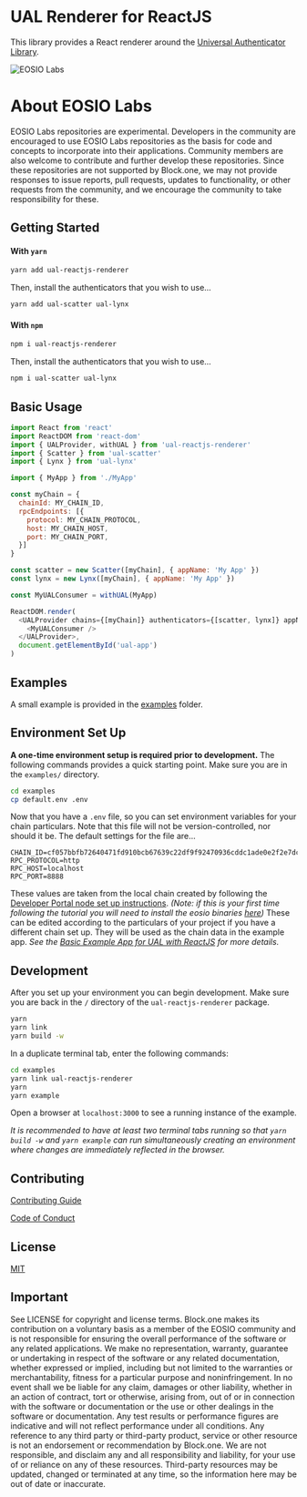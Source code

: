 # UAL Renderer for ReactJS

This library provides a React renderer around the [Universal Authenticator Library](https://github.com/EOSIO/universal-authenticator-library).

![EOSIO Labs](https://img.shields.io/badge/EOSIO-Labs-5cb3ff.svg)

# About EOSIO Labs

EOSIO Labs repositories are experimental.  Developers in the community are encouraged to use EOSIO Labs repositories as the basis for code and concepts to incorporate into their applications. Community members are also welcome to contribute and further develop these repositories. Since these repositories are not supported by Block.one, we may not provide responses to issue reports, pull requests, updates to functionality, or other requests from the community, and we encourage the community to take responsibility for these.

## Getting Started
#### With ``yarn``
```bash
yarn add ual-reactjs-renderer
```
Then, install the authenticators that you wish to use...
```bash
yarn add ual-scatter ual-lynx
```
#### With ``npm``
```bash
npm i ual-reactjs-renderer
```
Then, install the authenticators that you wish to use...
```bash
npm i ual-scatter ual-lynx
```

## Basic Usage
```javascript
import React from 'react'
import ReactDOM from 'react-dom'
import { UALProvider, withUAL } from 'ual-reactjs-renderer'
import { Scatter } from 'ual-scatter'
import { Lynx } from 'ual-lynx'

import { MyApp } from './MyApp'

const myChain = {
  chainId: MY_CHAIN_ID,
  rpcEndpoints: [{
    protocol: MY_CHAIN_PROTOCOL,
    host: MY_CHAIN_HOST,
    port: MY_CHAIN_PORT,
  }]
}

const scatter = new Scatter([myChain], { appName: 'My App' })
const lynx = new Lynx([myChain], { appName: 'My App' })

const MyUALConsumer = withUAL(MyApp)

ReactDOM.render(
  <UALProvider chains={[myChain]} authenticators={[scatter, lynx]} appName={'My App'}>
    <MyUALConsumer />
  </UALProvider>,
  document.getElementById('ual-app')
)
```

## Examples
A small example is provided in the [examples](https://github.com/EOSIO/ual-reactjs-renderer/tree/develop/examples) folder.

## Environment Set Up
**A one-time environment setup is required prior to development.**  The following commands provides a quick starting point.  Make sure you are in the ``examples/`` directory.
```bash
cd examples
cp default.env .env
```
Now that you have a ``.env`` file, so you can set environment variables for your chain particulars.  Note that this file will not be version-controlled, nor should it be.
The default settings for the file are...
```
CHAIN_ID=cf057bbfb72640471fd910bcb67639c22df9f92470936cddc1ade0e2f2e7dc4f
RPC_PROTOCOL=http
RPC_HOST=localhost
RPC_PORT=8888
```
These values are taken from the local chain created by following the [Developer Portal node set up instructions](https://developers.eos.io/eosio-home/docs/getting-the-software). _(Note: if this is your first time following the tutorial you will need to install the eosio binaries [here](https://developers.eos.io/eosio-home/docs/setting-up-your-environment))_  These can be edited according to the particulars of your project if you have a different chain set up.  They will be used as the chain data in the example app.
*See the [Basic Example App for UAL with ReactJS](https://github.com/EOSIO/ual-reactjs-renderer/tree/develop/examples) for more details.*

## Development
After you set up your environment you can begin development.  Make sure you are back in the ``/`` directory of the ``ual-reactjs-renderer`` package.
```bash
yarn
yarn link
yarn build -w
```

In a duplicate terminal tab, enter the following commands:
```bash
cd examples
yarn link ual-reactjs-renderer
yarn
yarn example
```

Open a browser at `localhost:3000` to see a running instance of the example.

*It is recommended to have at least two terminal tabs running so that `yarn build -w` and `yarn example` can run simultaneously creating an environment where changes are immediately reflected in the browser.*

## Contributing

[Contributing Guide](./CONTRIBUTING.md)

[Code of Conduct](./CONTRIBUTING.md#conduct)

## License

[MIT](./LICENSE)

## Important

See LICENSE for copyright and license terms.  Block.one makes its contribution on a voluntary basis as a member of the EOSIO community and is not responsible for ensuring the overall performance of the software or any related applications.  We make no representation, warranty, guarantee or undertaking in respect of the software or any related documentation, whether expressed or implied, including but not limited to the warranties or merchantability, fitness for a particular purpose and noninfringement. In no event shall we be liable for any claim, damages or other liability, whether in an action of contract, tort or otherwise, arising from, out of or in connection with the software or documentation or the use or other dealings in the software or documentation.  Any test results or performance figures are indicative and will not reflect performance under all conditions.  Any reference to any third party or third-party product, service or other resource is not an endorsement or recommendation by Block.one.  We are not responsible, and disclaim any and all responsibility and liability, for your use of or reliance on any of these resources. Third-party resources may be updated, changed or terminated at any time, so the information here may be out of date or inaccurate.
